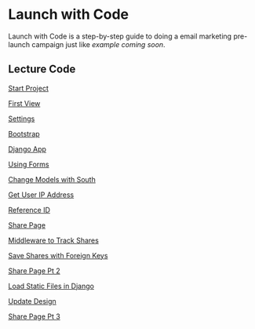 Launch with Code
================

Launch with Code is a step-by-step guide to doing a email marketing pre-launch campaign just like _example coming soon_.


## Lecture Code
[Start Project](../../tree/297ba4861935bd3fb5b330a3c135deff7973)

[First View](../../tree/165df9c3b3881970a45ee44b7fca957b2909)

[Settings](../../tree/ad7a1ad8b362441a063cc5a56feee7083f75)

[Bootstrap](../../tree/02477103e6f19dc51f0817e1d4c33db92aa5)

[Django App](../../tree/486f8beedf760b0a960d611d5d219e73bc)

[Using Forms](../../tree/ed2e80673810edcf9f4f5fed97ac0db738)

[Change Models with South](../../tree/c421efb391925cd9097579a83acaf89fa)

[Get User IP Address](../../tree/d83fb0b4e153bc5a0306adad2cd092dbe)

[Reference ID](../../tree/c445cb45c692d12d95864893d95f8b65c)

[Share Page](../../tree/eff2f4d7b7443e8ef7ee712673d14ec2c)

[Middleware to Track Shares](../../tree/9f1d2f1fbf1371adc116579c875b8c903d534bab)

[Save Shares with Foreign Keys](../../tree/d15b7b5c82c4fa8397ce12603b64ccf9de02e2b3)

[Share Page Pt 2](../../tree/0cde0f11468eb6ac656d3daca5d586f085dcfdfa)

[Load Static Files in Django](../../tree/92ce1958cf465769e3caf631eeeed2e2a49f6094)

[Update Design](../../tree/f467dab473d3e2c6f460d20158c8c4ecc20348a5)

[Share Page Pt 3](../../tree/1773b95d93993f58935f44dff3d7c78f168e54df)
